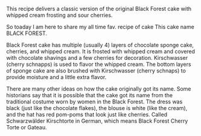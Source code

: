 This recipe delivers a classic version of the original Black Forest cake with whipped cream frosting and sour cherries.


So toaday I am here to share my all time fav. recipe of cake 
This cake name BLACK FOREST.

Black Forest cake has multiple (usually 4) layers of chocolate sponge cake, cherries, and whipped cream.  It is frosted with whipped cream and covered with chocolate shavings and a few cherries for decoration.  Kirschwasser (cherry schnapps) is used to flavor the whipped cream.  The bottom layers of sponge cake are also brushed with Kirschwasser (cherry schnaps) to provide moisture and a little extra flavor.

There are many other ideas on how the cake originally got its name.  Some historians say that it is possible that the cake got its name from the traditional costume worn by women in the Black Forest.  The dress was black (just like the chocolate flakes), the blouse is white (like the cream), and the hat has red pom-poms that look just like cherries.  Called Schwarzwälder Kirschtorte in German, which means Black Forest Cherry Torte or Gateau.